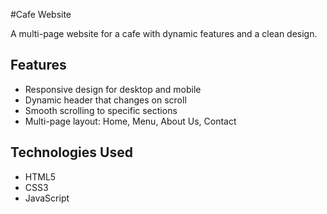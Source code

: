 #Cafe Website

A multi-page website for a cafe with dynamic features and a clean design.

## Features
- Responsive design for desktop and mobile
- Dynamic header that changes on scroll
- Smooth scrolling to specific sections
- Multi-page layout: Home, Menu, About Us, Contact

## Technologies Used
- HTML5
- CSS3
- JavaScript
